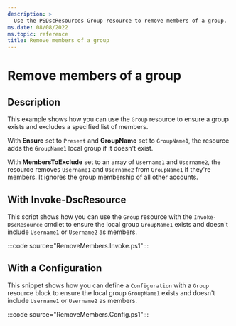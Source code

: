 ```yaml
---
description: >
  Use the PSDscResources Group resource to remove members of a group.
ms.date: 08/08/2022
ms.topic: reference
title: Remove members of a group
---
```


# Remove members of a group

## Description

This example shows how you can use the `Group` resource to ensure a group exists and excludes a
specified list of members.

With **Ensure** set to `Present` and **GroupName** set to `GroupName1`, the resource adds the
`GroupName1` local group if it doesn't exist.

With **MembersToExclude** set to an array of `Username1` and `Username2`, the resource removes
`Username1` and `Username2` from `GroupName1` if they're members. It ignores the group membership of
all other accounts.

## With Invoke-DscResource

This script shows how you can use the `Group` resource with the `Invoke-DscResource` cmdlet to
ensure the local group `GroupName1` exists and doesn't include `Username1` or `Username2` as
members.

:::code source="RemoveMembers.Invoke.ps1":::

## With a Configuration

This snippet shows how you can define a `Configuration` with a `Group` resource block to ensure the
local group `GroupName1` exists and doesn't include `Username1` or `Username2` as members.

:::code source="RemoveMembers.Config.ps1":::
